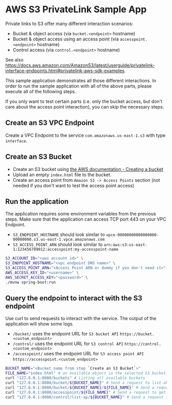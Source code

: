 # AWS S3 PrivateLink Sample App

Private links to S3 offer many different interaction scenarios:
- Bucket & object access (via `bucket.<endpoint>` hostname)
- Bucket & object access using an access point (via `accesspoint.<endpoint>` hostname)
- Control access (via `control.<endpoint>` hostname)

See also <https://docs.aws.amazon.com/AmazonS3/latest/userguide/privatelink-interface-endpoints.html#privatelink-aws-sdk-examples>.

This sample application demonstrates all those different interactions.
In order to run the sample application with all of the above parts, please execute all of the following steps.

If you only want to test certain parts (i.e. only the bucket access, but don't care about the access point interaction), you can skip the necessary steps.

## Create an S3 VPC Endpoint

Create a VPC Endpoint to the service `com.amazonaws.us-east-1.s3` with type `interface`.

## Create an S3 Bucket

- Create an S3 bucket
  using [the AWS documentation - Creating a bucket](https://docs.aws.amazon.com/AmazonS3/latest/userguide/create-bucket-overview.html)
- Upload an empty `index.html` file to the bucket.
- Create an access point from `Amazon S3 -> Access Points` section (not needed if you don't want to test the access point access)

## Run the application

The application requires some environment variables from the previous steps. 
Make sure that the application can access TCP port 443 on your VPC Endpoint.

- `S3_ENDPOINT_HOSTNAME` should look similar to `vpce-00000000000000000-00000000.s3.us-east-1.vpce.amazonaws.com`
- `S3_ACCESS_POINT_ARN` should look similar to `arn:aws:s3:us-east-1:123456789012:accesspoint:my-accesspoint-name`

````bash
S3_ACCOUNT_ID="<aws account id>" \
S3_ENDPOINT_HOSTNAME="<vpc endpoint DNS name>" \
S3_ACCESS_POINT_ARN="<Access Point ARN or dummy if you don't need it>" \
AWS_ACCESS_KEY_ID="<username>" \
AWS_SECRET_ACCESS_KEY="<password>" \
./mvnw spring-boot:run
````

## Query the endpoint to interact with the S3 endpoint

Use curl to send requests to interact with the service. The output of the application will show some logs.

- `/bucket/` uses the endpoint URL for `S3 bucket API` `https://bucket.<custom_endpoint>`
- `/control/` uses the endpoint URL for `S3 control API` `https://control.<custom_endpoint>`  
- `/accesspoint/` uses the endpoint URL for `S3 access point API` `https://accesspoint.<custom_endpoint>`

```bash
BUCKET_NAME="<Bucket name from step `Create an S3 Bucket`>"
FILE_NAME="index.html" # an available object in the selected S3 bucket.
curl "127.0.0.1:8080/buckets" # Listing all available buckets
curl "127.0.0.1:8080/bucket/${BUCKET_NAME}" # Send a request to list objects of a specific bucket
curl "127.0.0.1:8080/bucket/${BUCKET_NAME}/${FILE_NAME}" # Send a request to get an object from the defined bucket
curl "127.0.0.1:8080/accesspoint/${FILE_NAME}" # Send a request to get an object from the access point
curl "127.0.0.1:8080/control/list-ap/${BUCKET_NAME}" # Send a request to list access points from the defined bucket
```
